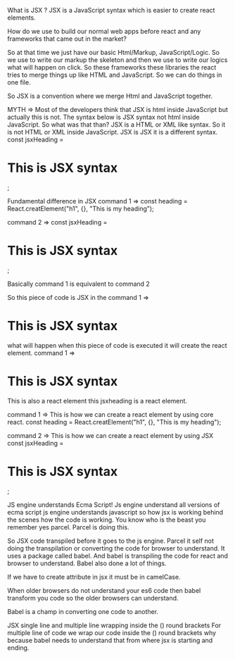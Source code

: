 What is JSX ?
JSX is a JavaScript syntax which is easier to create react elements.

How do we use to build our normal web apps before react and any frameworks that came out in the market?

So at that time we just have our basic Html/Markup, JavaScript/Logic. So we use to write our markup the skeleton and then we use to write our logics what will happen on click. So these frameworks these libraries the react tries to merge things up like HTML and JavaScript.
So we can do things in one file. 

So JSX is a convention where we merge Html and JavaScript together.

MYTH => Most of the developers think that JSX is html inside JavaScript but actually this is not. The syntax below is JSX syntax not html inside JavaScript. So what was that than? JSX is a HTML or XML like syntax. So it is not HTML or XML inside JavaScript. JSX is JSX it is  a different syntax.
const jsxHeading = <h1>This is JSX syntax</h1>;

Fundamental difference in JSX
command 1 =>
const heading = React.creatElement("h1", {}, "This is my heading");

command 2 =>
const jsxHeading = <h1>This is JSX syntax</h1>;

Basically command 1 is equivalent to command 2

So this piece of code is JSX in the command 1 => <h1>This is JSX syntax</h1> what will happen when this piece of code is executed it will create the react element. command 1 => <h1>This is JSX syntax</h1> This is also a react element this jsxheading is a react element.

command 1 => This is how we can create a react element by using core react.
const heading = React.creatElement("h1", {}, "This is my heading");

command 2 => This is how we can create a react element by using JSX
const jsxHeading = <h1>This is JSX syntax</h1>;



JS engine understands Ecma Script!
Js engine understand all versions of ecma script js engine understands javascript so how jsx is working behind the scenes how the code is working. You know who is the beast you remember yes parcel. Parcel is doing this.

So JSX code transpiled before it goes to the js engine. 
Parcel it self not doing the transpilation or converting the code for browser to understand. It uses a package called babel. And babel is transpiling the code for react and browser to understand. Babel also done a lot of things.

If we have to create attribute in jsx it must be in camelCase.

When older browsers do not understand your es6 code then babel transform you code so the older browsers can understand.

Babel is a champ in converting one code to another.

JSX single line and multiple line wrapping inside the () round brackets
For multiple line of code we wrap our code inside the () round brackets why because babel needs to understand that from where jsx is starting and ending.
